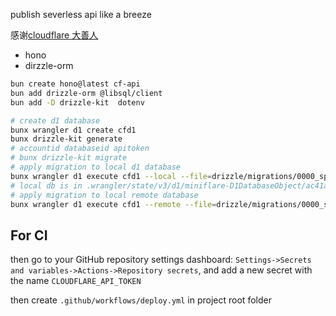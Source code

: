 publish severless api like a breeze

感谢[cloudflare 大善人](https://developers.cloudflare.com/workers/)

- hono
- dirzzle-orm

```bash
bun create hono@latest cf-api
bun add drizzle-orm @libsql/client
bun add -D drizzle-kit  dotenv
```


```bash
# create d1 database
bunx wrangler d1 create cfd1
bunx drizzle-kit generate
# accountid databaseid apitoken
# bunx drizzle-kit migrate
# apply migration to local d1 database
bunx wrangler d1 execute cfd1 --local --file=drizzle/migrations/0000_spooky_malcolm_colcord.sql
# local db is in .wrangler/state/v3/d1/miniflare-D1DatabaseObject/ac41ad467e6e04d3ebc186b89a50bb752df53230e356821590edaae124ab340d.sqlite
# apply migration to local remote database
bunx wrangler d1 execute cfd1 --remote --file=drizzle/migrations/0000_spooky_malcolm_colcord.sql
```



## For CI

then go to your GitHub repository settings dashboard: `Settings->Secrets and variables->Actions->Repository secrets`, and add a new secret with the name `CLOUDFLARE_API_TOKEN`

then create `.github/workflows/deploy.yml` in  project root folder
